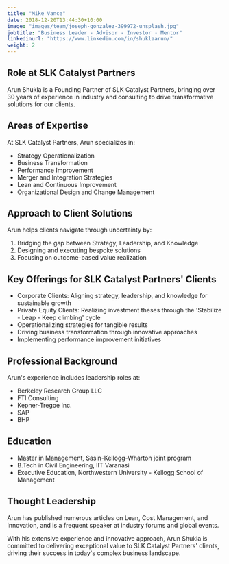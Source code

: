 ```yaml
---
title: "Mike Vance"
date: 2018-12-20T13:44:30+10:00
image: "images/team/joseph-gonzalez-399972-unsplash.jpg"
jobtitle: "Business Leader - Advisor - Investor - Mentor"
linkedinurl: "https://www.linkedin.com/in/shuklaarun/"
weight: 2
---
```


## Role at SLK Catalyst Partners

Arun Shukla is a Founding Partner of SLK Catalyst Partners, bringing over 30 years of experience in industry and consulting to drive transformative solutions for our clients.

## Areas of Expertise

At SLK Catalyst Partners, Arun specializes in:

- Strategy Operationalization
- Business Transformation
- Performance Improvement
- Merger and Integration Strategies
- Lean and Continuous Improvement
- Organizational Design and Change Management

## Approach to Client Solutions

Arun helps clients navigate through uncertainty by:

1. Bridging the gap between Strategy, Leadership, and Knowledge
2. Designing and executing bespoke solutions
3. Focusing on outcome-based value realization

## Key Offerings for SLK Catalyst Partners' Clients

- Corporate Clients: Aligning strategy, leadership, and knowledge for sustainable growth
- Private Equity Clients: Realizing investment theses through the 'Stabilize - Leap - Keep climbing' cycle
- Operationalizing strategies for tangible results
- Driving business transformation through innovative approaches
- Implementing performance improvement initiatives

## Professional Background

Arun's experience includes leadership roles at:

- Berkeley Research Group LLC
- FTI Consulting
- Kepner-Tregoe Inc.
- SAP
- BHP

## Education

- Master in Management, Sasin-Kellogg-Wharton joint program
- B.Tech in Civil Engineering, IIT Varanasi
- Executive Education, Northwestern University - Kellogg School of Management

## Thought Leadership

Arun has published numerous articles on Lean, Cost Management, and Innovation, and is a frequent speaker at industry forums and global events.

With his extensive experience and innovative approach, Arun Shukla is committed to delivering exceptional value to SLK Catalyst Partners' clients, driving their success in today's complex business landscape.